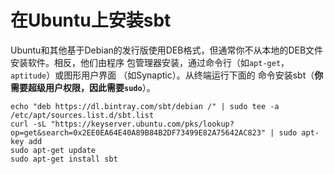 在Ubuntu上安装sbt
===================================================================================
Ubuntu和其他基于Debian的发行版使用DEB格式，但通常你不从本地的DEB文件安装软件。相反，他们由程序
包管理器安装，通过命令行（如`apt-get`，`aptitude`）或图形用户界面 （如Synaptic）。从终端运行下面的
命令安装sbt（**你需要超级用户权限，因此需要`sudo`**）。
```shell
echo "deb https://dl.bintray.com/sbt/debian /" | sudo tee -a /etc/apt/sources.list.d/sbt.list
curl -sL "https://keyserver.ubuntu.com/pks/lookup?op=get&search=0x2EE0EA64E40A89B84B2DF73499E82A75642AC823" | sudo apt-key add
sudo apt-get update
sudo apt-get install sbt
```